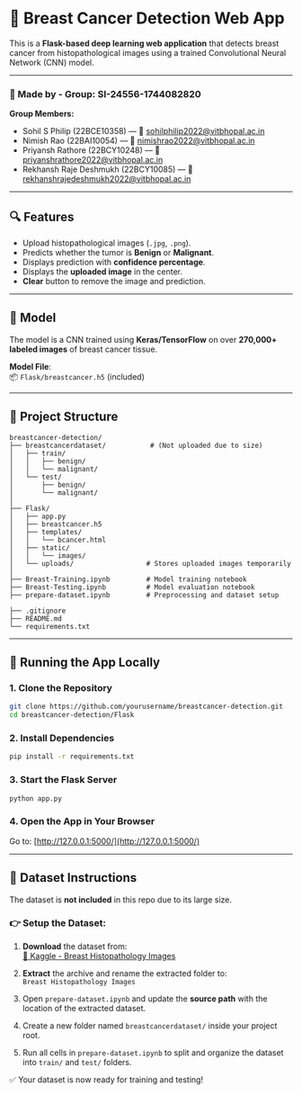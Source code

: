 # 🧠 Breast Cancer Detection Web App

This is a **Flask-based deep learning web application** that detects breast cancer from histopathological images using a trained Convolutional Neural Network (CNN) model.

---

### 👥 Made by - Group: SI-24556-1744082820

**Group Members:**
- Sohil S Philip (22BCE10358) — 📧 sohilphilip2022@vitbhopal.ac.in
- Nimish Rao (22BAI10054) — 📧 nimishrao2022@vitbhopal.ac.in
- Priyansh Rathore (22BCY10248) — 📧 priyanshrathore2022@vitbhopal.ac.in
- Rekhansh Raje Deshmukh (22BCY10085) — 📧 rekhanshrajedeshmukh2022@vitbhopal.ac.in

---

## 🔍 Features

- Upload histopathological images (`.jpg`, `.png`).
- Predicts whether the tumor is **Benign** or **Malignant**.
- Displays prediction with **confidence percentage**.
- Displays the **uploaded image** in the center.
- **Clear** button to remove the image and prediction.

---

## 🧠 Model

The model is a CNN trained using **Keras/TensorFlow** on over **270,000+ labeled images** of breast cancer tissue.

**Model File**:  
📦 `Flask/breastcancer.h5` (included)

---

## 📂 Project Structure

```
breastcancer-detection/
├── breastcancerdataset/           # (Not uploaded due to size)
│   ├── train/
│   │   ├── benign/
│   │   └── malignant/
│   └── test/
│       ├── benign/
│       └── malignant/
│
├── Flask/
│   ├── app.py
│   ├── breastcancer.h5
│   ├── templates/
│   │   └── bcancer.html
│   ├── static/
│   │   └── images/
│   └── uploads/                  # Stores uploaded images temporarily
│
├── Breast-Training.ipynb         # Model training notebook
├── Breast-Testing.ipynb          # Model evaluation notebook
├── prepare-dataset.ipynb         # Preprocessing and dataset setup

├── .gitignore
├── README.md
└── requirements.txt
```

---

## 🚀 Running the App Locally

### 1. Clone the Repository

```bash
git clone https://github.com/yourusername/breastcancer-detection.git
cd breastcancer-detection/Flask
```

### 2. Install Dependencies

```bash
pip install -r requirements.txt
```

### 3. Start the Flask Server

```bash
python app.py
```

### 4. Open the App in Your Browser

Go to: [http://127.0.0.1:5000/](http://127.0.0.1:5000/)

---

## 📁 Dataset Instructions

The dataset is **not included** in this repo due to its large size.

### 👉 Setup the Dataset:

1. **Download** the dataset from:  
   [🔗 Kaggle - Breast Histopathology Images](https://www.kaggle.com/paultimothymooney/breast-histopathology-images)

2. **Extract** the archive and rename the extracted folder to:  
   `Breast Histopathology Images`

3. Open `prepare-dataset.ipynb` and update the **source path** with the location of the extracted dataset.

4. Create a new folder named `breastcancerdataset/` inside your project root.

5. Run all cells in `prepare-dataset.ipynb` to split and organize the dataset into `train/` and `test/` folders.

✅ Your dataset is now ready for training and testing!
